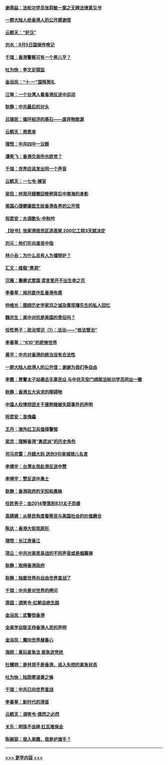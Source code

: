 #### [谢燕益：法轮功学员张莉敏一案之无罪法律意见书](../pages/nsc993/n11517600.md?t=09130800) 
#### [一群大陆人给香港人的公开感谢信](../pages/nsc993/n11514797.md?t=09130800) 
#### [云鹤天：“好汉”](../pages/nsc993/n11513536.md?t=09130800) 
#### [刘水：9月5日国保传唤记](../pages/nsc993/n11513460.md?t=09130800) 
#### [千瑞：香港警察可有一个男儿乎？](../pages/nsc993/n11513109.md?t=09130800) 
#### [吐为快：李文足探监](../pages/nsc993/n11509622.md?t=09130800) 
#### [金浴凤：“十‧一”国殇贺礼](../pages/nsc993/n11509593.md?t=09130800) 
#### [江琳：一个台湾人看香港反送中运动](../pages/nsc993/n11509211.md?t=09130800) 
#### [耿静：中共最后的对头](../pages/nsc993/n11508308.md?t=09130800) 
#### [吕锡民：循环经济的基石——废弃物能源](../pages/nsc993/n11508212.md?t=09130800) 
#### [云鹤天：周恩来](../pages/nsc993/n11508055.md?t=09130800) 
#### [理悟：中共四中一议题](../pages/nsc993/n11507782.md?t=09130800) 
#### [谭笑飞：香港交易所也姓党？](../pages/nsc993/n11507753.md?t=09130800) 
#### [千瑞：世界应该发出同一个声音](../pages/nsc993/n11507290.md?t=09130800) 
#### [云鹤天：一七令‧裸官](../pages/nsc993/n11507177.md?t=09130800) 
#### [吴侃：林郑月娥撤回修例背后中南海的身影](../pages/nsc993/n11506876.md?t=09130800) 
#### [美国心理健康医生给香港各界的公开信](../pages/nsc993/n11506809.md?t=09130800) 
#### [祝君安：水调歌头‧中秋吟](../pages/nsc993/n11506758.md?t=09130800) 
#### [【投书】张家港居民区造高架 200亿工程3天就决定](../pages/nsc993/n11506682.md?t=09130800) 
#### [刘元：他们在向谁竖中指](../pages/nsc993/n11505384.md?t=09130800) 
#### [林小谷：为什么总有人为墙辩护？](../pages/nsc993/n11505226.md?t=09130800) 
#### [汇文：维稳“黑洞”](../pages/nsc993/n11504347.md?t=09130800) 
#### [沉雁：董卿式爱国 谎言里开不出生命之花](../pages/nsc993/n11503215.md?t=09130800) 
#### [李春草：闻共匪作乱香港有感](../pages/nsc993/n11503072.md?t=09130800) 
#### [仲维光：围绕历史学家邓之诚及黄现璠先生的私人回忆](../pages/nsc993/n11501330.md?t=09130800) 
#### [魏京生：美中对抗是美国的责任吗？](../pages/nsc993/n11500723.md?t=09130800) 
#### [任性男子：政治常识（1）：法治——“依法管治”](../pages/nsc993/n11500791.md?t=09130800) 
#### [李春草：“610”的悲惨世界](../pages/nsc993/n11501141.md?t=09130800) 
#### [黄平：中共对香港的统治没有合法性](../pages/nsc993/n11499473.md?t=09130800) 
#### [一群大陆人给港人的公开信：谢谢为我们争自由](../pages/nsc993/n11500402.md?t=09130800) 
#### [李霞：黑警太子站袭击无辜民众 与中共天安门绑架法轮功学员同出一辙](../pages/nsc993/n11499805.md?t=09130800) 
#### [耿静：香港五大诉求的障碍物](../pages/nsc993/n11497578.md?t=09130800) 
#### [中国人权律师团关于唐荆陵被失踪事件的声明](../pages/nsc993/n11500014.md?t=09130800) 
#### [祝君安：哀傀儡](../pages/nsc993/n11499776.md?t=09130800) 
#### [王丹：海外红卫兵值得警惕](../pages/nsc993/n11498138.md?t=09130800) 
#### [梁京：理解香港“勇武派”的历史角色](../pages/nsc993/n11498006.md?t=09130800) 
#### [司马京雷：月娥大妈  送你3句皇城根儿名言](../pages/nsc993/n11497885.md?t=09130800) 
#### [李靖宇：台湾女孩赴港反送中赞](../pages/nsc993/n11497721.md?t=09130800) 
#### [李靖宇：赞反送中勇士](../pages/nsc993/n11497452.md?t=09130800) 
#### [耿静：香港政府的无知和愚昧](../pages/nsc993/n11494238.md?t=09130800) 
#### [任姓男子：由2014堕落到831太子恐袭](../pages/nsc993/n11496683.md?t=09130800) 
#### [高婧婧：从移民角度看移民与美国社会的价值磨合](../pages/nsc993/n11495757.md?t=09130800) 
#### [陈达：香港大街现原形 ](../pages/nsc993/n11495441.md?t=09130800) 
#### [理悟：长江连香江](../pages/nsc993/n11495377.md?t=09130800) 
#### [项云：中共对美贸易战的不同声音或是烟幕弹](../pages/nsc993/n11494929.md?t=09130800) 
#### [耿静：取缔香港政府](../pages/nsc993/n11494218.md?t=09130800) 
#### [耿静：独裁世界向自由世界宣战了](../pages/nsc993/n11494190.md?t=09130800) 
#### [千瑞：中共是对世界的拷问](../pages/nsc993/n11493021.md?t=09130800) 
#### [莲园：调笑令‧红朝自绝生路](../pages/nsc993/n11493011.md?t=09130800) 
#### [金浴凤：武警惊香港](../pages/nsc993/n11492994.md?t=09130800) 
#### [全美学自联支持香港人民的声明](../pages/nsc993/n11492630.md?t=09130800) 
#### [金浴凤：魔向世界展畜心](../pages/nsc993/n11492599.md?t=09130800) 
#### [海网：真玩紧急法 紧急送党终 ](../pages/nsc993/n11492535.md?t=09130800) 
#### [杜耀明：是林郑不是香港，进入失控的紧急状态](../pages/nsc993/n11491420.md?t=09130800) 
#### [吐为快：陆胞寄语黄之锋](../pages/nsc993/n11491117.md?t=09130800) 
#### [千瑞：中共已向世界宣战](../pages/nsc993/n11490123.md?t=09130800) 
#### [李春草：新时代的港首](../pages/nsc993/n11489864.md?t=09130800) 
#### [云鹤天：调笑令·偶然之必然](../pages/nsc993/n11489701.md?t=09130800) 
#### [关乐：明珠不会碎 红瓦难保全](../pages/nsc993/n11489647.md?t=09130800) 
#### [陈婉容：我入美籍，我是护旗手？](../pages/nsc993/n11487908.md?t=09130800) 

----
#### [ >>> 更早内容 <<< ](../indexes/nsc993-earlier.md)
